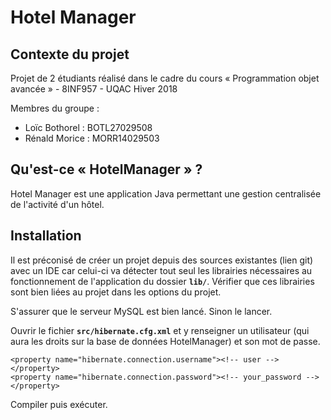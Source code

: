 # Hotel Manager

## Contexte du projet

Projet de 2 étudiants réalisé dans le cadre du cours « Programmation objet avancée » - 8INF957 - UQAC Hiver 2018

Membres du groupe :

  * Loïc Bothorel : BOTL27029508
  * Rénald Morice : MORR14029503

## Qu'est-ce « HotelManager » ?

Hotel Manager est une application Java permettant une gestion centralisée de l'activité d'un hôtel.

## Installation

Il est préconisé de créer un projet depuis des sources existantes (lien git) avec un IDE car celui-ci va détecter tout seul les librairies nécessaires au fonctionnement de l'application du dossier **`lib/`**. 
Vérifier que ces librairies sont bien liées au projet dans les options du projet.

S'assurer que le serveur MySQL est bien lancé. Sinon le lancer.

Ouvrir le fichier **`src/hibernate.cfg.xml`** et y renseigner un utilisateur (qui aura les droits sur la base de données HotelManager) et son mot de passe.

```
<property name="hibernate.connection.username"><!-- user --></property>
<property name="hibernate.connection.password"><!-- your_password --></property>
```

Compiler puis exécuter.

